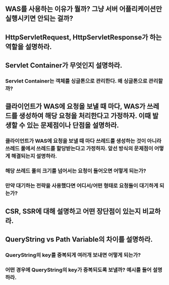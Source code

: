 ## WAS를 사용하는 이유가 뭘까? 그냥 서버 어플리케이션만 실행시키면 안되는 걸까?

## HttpServletRequest, HttpServletResponse가 하는 역할을 설명하라.

## Servlet Container가 무엇인지 설명하라.

### Servlet Container는 객체를 싱글톤으로 관리한다. 왜 싱글톤으로 관리할까?

## 클라이언트가 WAS에 요청을 보낼 때 마다, WAS가 쓰레드를 생성하여 해당 요청을 처리한다고 가정하자. 이때 발생할 수 있는 문제점이나 단점을 설명하라.

### 클라이언트가 WAS에 요청을 보낼 때 마다 쓰레드를 생성하는 것이 아니라 쓰레드 풀에서 쓰레드를 할당받는다고 가정하자. 앞선 방식의 문제점이 어떻게 해결되는지 설명하라.

### 해당 쓰레드 풀의 크기를 넘어서는 요청이 들어오면 어떻게 되는가?

### 만약 대기하는 전략을 사용했다면 어디서/어떤 형태로 요청들이 대기하게 되는가?

## CSR, SSR에 대해 설명하고 어떤 장단점이 있는지 비교하라.

## QueryString vs Path Variable의 차이를 설명하라.

### QueryString의 key를 중복되게 여러개 보내면 어떻게 되는가? 

### 어떤 경우에 QueryString의 key가 중복되도록 보낼까? 예시를 들어 설명하라.




```